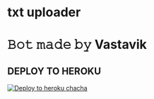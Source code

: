 # txt uploader

# 𝙱𝚘𝚝 𝚖𝚊𝚍𝚎 𝚋𝚢 Vastavik


## DEPLOY TO HEROKU


[![Deploy to heroku chacha](https://www.herokucdn.com/deploy/button.svg)](https://dashboard.heroku.com/new?template=https://github.com/stubbornlove/INVIX)
